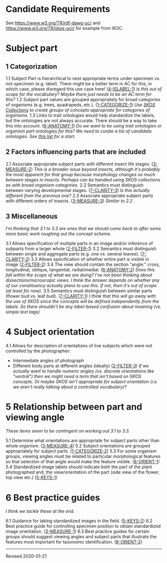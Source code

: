 # Candidate Requirements

See <https://www.w3.org/TR/rdf-dawg-uc/> and <https://www.w3.org/TR/skos-ucr/> for example from W3C.

# Subject part

## 1 Categorization

1.1 Subject Part is hierarchical to nest appropriate terms under specimen vs. not-specimen (e.g. label). There might be a better term in AC for this, in which case, please disregard this use case here! ([4-ISLABEL-1](https://github.com/tdwg/ac/blob/master/views/submitted-use-cases.md#4-islabel)) *Is this out of scope for the vocabulary? Maybe there just needs to be an AC term for this?*
1.2 Subject part values are grouped appropriately for broad categories of organisms (e.g. trees, quadrapeds, etc.). ([1-CATEGORIZE-1](https://github.com/tdwg/ac/blob/master/views/submitted-use-cases.md#1-categorize)) *Use [SKOS Collections](https://www.w3.org/TR/skos-primer/#seccollections) to create groups of concepts appropriate for categories of organisms.*
1.3 Links to trait ontologies would help standardize the labels, but the ontologies are not always accurate. There should be a way to take this into account. ([6-ANATOMY-1](https://github.com/tdwg/ac/blob/master/views/submitted-use-cases.md#6-anatomy)) *Do we want to be using trait ontologies or organism part ontologies for this? We need to curate a list of candidate ontologies. See [this list](https://github.com/tdwg/ac/blob/master/views/background.md#relevant-obo-foundry-ontologies) for a start.*

## 2 Factors influencing parts that are included

2.1 Associate appropriate subject parts with different insect life stages. ([3-MEASURE-2](https://github.com/tdwg/ac/blob/master/views/submitted-use-cases.md#3-measure)) *This is a broader issue beyond insects, although it's probably the most apparent for that group because morphology changes so much between stages in insects.  Perhaps can be handled using SKOS collections as with broad organism categories.*
2.2 Semantics must distinguish between varying developmental stages. ([7-CLARITY-3](https://github.com/tdwg/ac/blob/master/views/submitted-use-cases.md#7-clarity)) *Is this actually different from the previous one?*
2.3 Associate appropriate subject parts with different orders of insects. ([3-MEASURE-3](https://github.com/tdwg/ac/blob/master/views/submitted-use-cases.md#3-measure)) *Similar to 2.2 .*

## 3 Miscellaneous

*I'm thinking that 3.1 to 3.3 are ones that we should come back to after some more basic work roughing out the concept scheme.*

3.1 Allows specification of multiple parts in an image and/or inference of subparts from a larger whole ([2-FILTER-1](https://github.com/tdwg/ac/blob/master/views/submitted-use-cases.md#2-filter))
3.2 Semantics must distinguish between single and aggregate parts (e.g. one vs. several leaves). ([7-CLARITY-2](https://github.com/tdwg/ac/blob/master/views/submitted-use-cases.md#7-clarity))
3.3 Allows specification of whether entire part is visible in image ([2-FILTER-2](https://github.com/tdwg/ac/blob/master/views/submitted-use-cases.md#2-filter))
3.4 The view should contain the section "angle:" cross, longitudinal, oblique, tangential, radial/medial. ([6-ANATOMY-2](https://github.com/tdwg/ac/blob/master/views/submitted-use-cases.md#6-anatomy)) *Does this fall within the scope of what we are doing? I've not been thinking about dissections/microscopic views. I think the answer depends on whether any of our constituency actually plans to use this.  If not, then it's out of scope (at least for now).*
3.5 Semantics must distinguish between similar parts (flower bud vs. leaf bud). ([7-CLARITY-1](https://github.com/tdwg/ac/blob/master/views/submitted-use-cases.md#7-clarity)) *I think that this will go away with the use of SKOS since the concepts will be defined independently from the labels.  So there shouldn't be any label-based confusion about meaning (vs. simple text tags)*

# 4 Subject orientation

4.1 Allows for description of orientations of live subjects which were not controlled by the photographer:
- Intermediate angles of photograph
- Different body parts at different angles (ideally) ([2-FILTER-3](https://github.com/tdwg/ac/blob/master/views/submitted-use-cases.md#2-filter)) *If we actually want to handle numeric angles (vs. discrete orientations like "ventral") then we might need a term that isn't based on SKOS concepts. Or maybe SKOS isn't appropriate for subject orientation (i.e. we aren't really talking about a controlled vocabulary)?*

# 5 Relationship between part and viewing angle

*These items seem to be contingent on working out 3.1 to 3.3.*

5.1 Determine what orientations are appropriate for subject parts other than whole organism. ([3-MEASURE-4](https://github.com/tdwg/ac/blob/master/views/submitted-use-cases.md#3-measure))
5.2 Subject orientations are grouped appropriately for subject parts. ([1-CATEGORIZE-2](https://github.com/tdwg/ac/blob/master/views/submitted-use-cases.md#1-categorize))
5.3 For some organism groups, viewing angles must be related to particular morphological features so that selection of that angle would make the feature visible. ([8-ORIENT-1](https://github.com/tdwg/ac/blob/master/views/submitted-use-cases.md#8-orient))
5.4 Standardized image labels should indicate both the part of the plant photographed and, the view/orientation of the part (side view of the flower, top view etc.) ([5-KEYS-1](https://github.com/tdwg/ac/blob/master/views/submitted-use-cases.md#5-keys))

# 6 Best practice guides

*I think we tackle these at the end.*

6.1 Guidance for taking standardized images in the field. ([5-KEYS-2](https://github.com/tdwg/ac/blob/master/views/submitted-use-cases.md#5-keys))
6.2 Best practice guide for controlling specimen position to obtain standardized image orientation. ([3-MEASURE-1](https://github.com/tdwg/ac/blob/master/views/submitted-use-cases.md#3-measure))
6.3 Best practice guides for certain groups should suggest viewing angles and subject parts that illustrate the features most important for taxonomic identification. ([8-ORIENT-2](https://github.com/tdwg/ac/blob/master/views/submitted-use-cases.md#8-orient))

-----
Revised 2020-01-21
